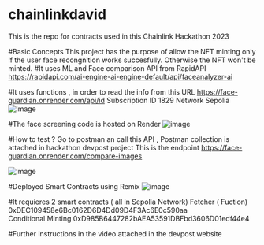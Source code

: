 # chainlinkdavid
This is the repo for contracts used in this Chainlink Hackathon 2023

#Basic Concepts 
This project has the purpose of allow the NFT minting only if the user face recongnition works succesfully. Otherwise the NFT won't be minted.
#It uses ML and Face comparison API from RapidAPI
https://rapidapi.com/ai-engine-ai-engine-default/api/faceanalyzer-ai

#It uses functions , in order to read the info from this URL https://face-guardian.onrender.com/api/id     Subscription ID 1829 Network Sepolia
![image](https://github.com/davoweb3/chainlinkdavid/assets/105182325/3a889037-2e6d-4426-bdc8-566742755237)


#The face screening code is hosted on Render 
![image](https://github.com/davoweb3/chainlinkdavid/assets/105182325/179ab9e9-65ac-49df-b7b1-510a0621c67f)

#How to test ? 
Go to postman an call this API  , Postman collection is attached in hackathon devpost project
This is the endpoint https://face-guardian.onrender.com/compare-images

![image](https://github.com/davoweb3/chainlinkdavid/assets/105182325/844b7d89-a6a0-4482-80e7-4e006b1accad)

#Deployed Smart Contracts using Remix 
![image](https://github.com/davoweb3/chainlinkdavid/assets/105182325/895dc71c-95fd-4afb-bf81-90af03cac3f8)


#It requieres 2 smart contracts ( all in Sepolia Network)
Fetcher ( Fuction) 0xDEC109458e6Bc0162D6D4Dd09D4F3Ac6E0c590aa  
Conditional Minting 0xD985B6447282bAEA53591DBFbd3606D01edf44e4

#Further instructions in the video attached in the devpost website

